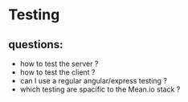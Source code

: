 Testing
====

questions:
----
- how to test the server ?
- how to test the client ?
- can I use a regular angular/express testing ? 
- which testing are spacific to the Mean.io stack  ?
